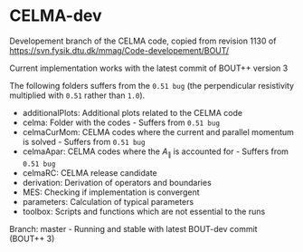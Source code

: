 # CELMA-dev

Developement branch of the CELMA code, copied from revision 1130 of
https://svn.fysik.dtu.dk/mmag/Code-developement/BOUT/

Current implementation works with the latest commit of BOUT++ version 3

The following folders suffers from the `0.51 bug` (the perpendicular
resistivity multiplied with `0.51` rather than `1.0`).

* additionalPlots: Additional plots related to the CELMA code
* celma: Folder with the codes - Suffers from `0.51 bug`
* celmaCurMom: CELMA codes where the current and parallel momentum is solved -
  Suffers from `0.51 bug`
* celmaApar: CELMA codes where the $A_\|$ is accounted for -
  Suffers from `0.51 bug`
* celmaRC: CELMA release candidate
* derivation: Derivation of operators and boundaries
* MES: Checking if implementation is convergent
* parameters: Calculation of typical parameters
* toolbox: Scripts and functions which are not essential to the runs

Branch: master - Running and stable with latest BOUT-dev commit (BOUT++ 3)
